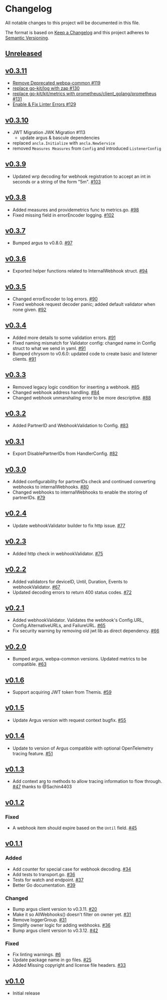 # Changelog
All notable changes to this project will be documented in this file.

The format is based on [Keep a Changelog](http://keepachangelog.com/en/1.0.0/)
and this project adheres to [Semantic Versioning](http://semver.org/spec/v2.0.0.html).

## [Unreleased]

## [v0.3.11]
- [Remove Deprecated webpa-common #119](https://github.com/xmidt-org/ancla/issues/119)
- [replace go-kit/log with zap #130](https://github.com/xmidt-org/ancla/issues/130)
- [replace go-kit/kit/metrics with prometheus/client_golang/prometheus #131](https://github.com/xmidt-org/ancla/issues/131)
- [Enable & Fix Linter Errors #129](https://github.com/xmidt-org/ancla/issues/129)

## [v0.3.10]
- JWT Migration JWK Migration #113
  - update argus & bascule dependencies
- replaced `ancla.Initialize` with `ancla.NewService`
- removed `Measures Measures` from `Config` and introduced `ListenerConfig`

## [v0.3.9]
- Updated wrp decoding for webhook registration to accept an int in seconds or a string of the form "5m". [#103](https://github.com/xmidt-org/ancla/pull/103)

## [v0.3.8]
- Added measures and providemetrics func to metrics.go. [#98](https://github.com/xmidt-org/ancla/pull/98)
- Fixed missing field in errorEncoder logging. [#102](https://github.com/xmidt-org/ancla/pull/102)

## [v0.3.7]
- Bumped argus to v0.8.0. [#97](https://github.com/xmidt-org/ancla/pull/97)

## [v0.3.6]
- Exported helper functions related to InternalWebhook struct. [#94](https://github.com/xmidt-org/ancla/pull/94)

## [v0.3.5]
- Changed errorEncoder to log errors. [#90](https://github.com/xmidt-org/ancla/pull/90)
- Fixed webhook request decoder panic; added default validator when none given. [#92](https://github.com/xmidt-org/ancla/pull/92)

## [v0.3.4]
- Added more details to some validation errors. [#91](https://github.com/xmidt-org/ancla/pull/91)
- Fixed naming mismatch for Validator config: changed name in Config struct to what we send in yaml. [#91](https://github.com/xmidt-org/ancla/pull/91)
- Bumped chrysom to v0.6.0: updated code to create basic and listener clients. [#91](https://github.com/xmidt-org/ancla/pull/91)

## [v0.3.3]
- Removed legacy logic condition for inserting a webhook. [#85](https://github.com/xmidt-org/ancla/pull/85)
- Changed webhook address handling. [#84](https://github.com/xmidt-org/ancla/pull/84)
- Changed webhook unmarshaling error to be more descriptive. [#88](https://github.com/xmidt-org/ancla/pull/88)

## [v0.3.2]
- Added PartnerID and WebhookValidation to Config. [#83](https://github.com/xmidt-org/ancla/pull/83)

## [v0.3.1]
- Export DisablePartnerIDs from HandlerConfig. [#82](https://github.com/xmidt-org/ancla/pull/82)

## [v0.3.0]
- Added configurability for partnerIDs check and continued converting webhooks to 
internalWebhooks. [#80](https://github.com/xmidt-org/ancla/pull/80)
- Changed webhooks to internalWebhooks to enable the storing of partnerIDs. [#79](https://github.com/xmidt-org/ancla/pull/79)

## [v0.2.4]
- Update webhookValidator builder to fix http issue. [#77](https://github.com/xmidt-org/ancla/pull/77)

## [v0.2.3]
- Added http check in webhookValidator. [#75](https://github.com/xmidt-org/ancla/pull/75)

## [v0.2.2]
- Added validators for deviceID, Until, Duration, Events to webhookValidator. [#67](https://github.com/xmidt-org/ancla/pull/67)
- Updated decoding errors to return 400 status codes. [#72](https://github.com/xmidt-org/ancla/pull/72)

## [v0.2.1]
- Added webhookValidator. Validates the webhook's Config.URL, Config.AlternativeURLs, and FailureURL. [#65](https://github.com/xmidt-org/ancla/pull/65)
- Fix security warning by removing old jwt lib as direct dependency. [#66](https://github.com/xmidt-org/ancla/pull/66)

## [v0.2.0]
- Bumped argus, webpa-common versions. Updated metrics to be compatible. [#63](https://github.com/xmidt-org/ancla/pull/63)

## [v0.1.6]
- Support acquiring JWT token from Themis. [#59](https://github.com/xmidt-org/ancla/pull/59)

## [v0.1.5]
- Update Argus version with request context bugfix. [#55](https://github.com/xmidt-org/ancla/pull/55)

## [v0.1.4]
- Update to version of Argus compatible with optional OpenTelemetry tracing feature. [#51](https://github.com/xmidt-org/ancla/pull/51)

## [v0.1.3]
- Add context arg to methods to allow tracing information to flow through. [#47](https://github.com/xmidt-org/ancla/pull/47) thanks to @Sachin4403

## [v0.1.2]
### Fixed
- A webhook item should expire based on the `Until` field. [#45](https://github.com/xmidt-org/ancla/pull/45)


## [v0.1.1]
### Added
- Add counter for special case for webhook decoding. [#34](https://github.com/xmidt-org/ancla/pull/34)
- Add tests to transport.go. [#36](https://github.com/xmidt-org/ancla/pull/36)
- Tests for watch and endpoint. [#37](https://github.com/xmidt-org/ancla/pull/37)
- Better Go documentation. [#39](https://github.com/xmidt-org/ancla/pull/39)

### Changed
- Bump argus client version to v0.3.11. [#20](https://github.com/xmidt-org/ancla/pull/20)
- Make it so AllWebhooks() doesn't filter on owner yet. [#31](https://github.com/xmidt-org/ancla/pull/31)
- Remove loggerGroup. [#31](https://github.com/xmidt-org/ancla/pull/31)
- Simplify owner logic for adding webhooks. [#36](https://github.com/xmidt-org/ancla/pull/36)
- Bump argus client version to v0.3.12. [#42](https://github.com/xmidt-org/ancla/pull/42)

### Fixed
- Fix linting warnings. [#6](https://github.com/xmidt-org/ancla/pull/6)
- Update package name in go files. [#25](https://github.com/xmidt-org/ancla/pull/25)
- Added Missing copyright and license file headers. [#33](https://github.com/xmidt-org/ancla/pull/33)

## [v0.1.0]
- Initial release

[Unreleased]: https://github.com/xmidt-org/ancla/compare/v0.3.11...HEAD
[v0.3.11]: https://github.com/xmidt-org/ancla/compare/v0.3.10...v0.3.11
[v0.3.10]: https://github.com/xmidt-org/ancla/compare/v0.3.9...v0.3.10
[v0.3.9]: https://github.com/xmidt-org/ancla/compare/v0.3.8...v0.3.9
[v0.3.8]: https://github.com/xmidt-org/ancla/compare/v0.3.7...v0.3.8
[v0.3.7]: https://github.com/xmidt-org/ancla/compare/v0.3.6...v0.3.7
[v0.3.6]: https://github.com/xmidt-org/ancla/compare/v0.3.5...v0.3.6
[v0.3.5]: https://github.com/xmidt-org/ancla/compare/v0.3.4...v0.3.5
[v0.3.4]: https://github.com/xmidt-org/ancla/compare/v0.3.3...v0.3.4
[v0.3.3]: https://github.com/xmidt-org/ancla/compare/v0.3.2...v0.3.3
[v0.3.2]: https://github.com/xmidt-org/ancla/compare/v0.3.1...v0.3.2
[v0.3.1]: https://github.com/xmidt-org/ancla/compare/v0.3.0...v0.3.1
[v0.3.0]: https://github.com/xmidt-org/ancla/compare/v0.2.4...v0.3.0
[v0.2.4]: https://github.com/xmidt-org/ancla/compare/v0.2.3...v0.2.4
[v0.2.3]: https://github.com/xmidt-org/ancla/compare/v0.2.2...v0.2.3
[v0.2.2]: https://github.com/xmidt-org/ancla/compare/v0.2.1...v0.2.2
[v0.2.1]: https://github.com/xmidt-org/ancla/compare/v0.2.0...v0.2.1
[v0.2.0]: https://github.com/xmidt-org/ancla/compare/v0.1.6...v0.2.0
[v0.1.6]: https://github.com/xmidt-org/ancla/compare/v0.1.5...v0.1.6
[v0.1.5]: https://github.com/xmidt-org/ancla/compare/v0.1.4...v0.1.5
[v0.1.4]: https://github.com/xmidt-org/ancla/compare/v0.1.3...v0.1.4
[v0.1.3]: https://github.com/xmidt-org/ancla/compare/v0.1.2...v0.1.3
[v0.1.2]: https://github.com/xmidt-org/ancla/compare/v0.1.1...v0.1.2
[v0.1.1]: https://github.com/xmidt-org/ancla/compare/v0.1.0...v0.1.1
[v0.1.0]: https://github.com/xmidt-org/ancla/compare/v0.0.0...v0.1.0
